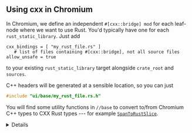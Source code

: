 ## Using cxx in Chromium

In Chromium, we define an independent `#[cxx::bridge] mod` for each leaf-node
where we want to use Rust. You'd typically have one for each
`rust_static_library`. Just add

```gn
cxx_bindings = [ "my_rust_file.rs" ]
   # list of files containing #[cxx::bridge], not all source files
allow_unsafe = true
```

to your existing `rust_static_library` target alongside `crate_root` and
`sources`.

C++ headers will be generated at a sensible location, so you can just

```cpp
#include "ui/base/my_rust_file.rs.h"
```

You will find some utility functions in `//base` to convert to/from Chromium
C++ types to CXX Rust types --- for example [`SpanToRustSlice`][0].

<details>

Students may ask --- why do we still need `allow_unsafe = true`?

The broad answer is that no C/C++ code is "safe" by the normal Rust standards.
Calling back and forth to C/C++ from Rust may do arbitrary things to memory, and
compromise the safety of Rust's own data layouts. Presence of _too many_
`unsafe` keywords in C/C++ interop can harm the signal-to-noise ratio of
such a keyword, and is [controversial][1], but strictly, bringing any foreign
code into a Rust binary can cause unexpected behavior from Rust's perspective.

The narrow answer lies in the diagram at the top of this page --- behind the
scenes, CXX generates Rust `unsafe` and `extern "C"` functions just like
we did manually in the previous section.

</details>

[0]: https://source.chromium.org/chromium/chromium/src/+/main:base/containers/span_rust.h;l=21
[1]: https://steveklabnik.com/writing/the-cxx-debate
